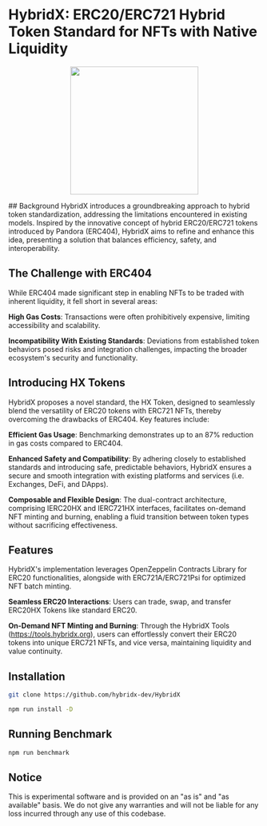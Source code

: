 # HybridX: ERC20/ERC721 Hybrid Token Standard for NFTs with Native Liquidity
<p align="center">
  <img width="256" height="256" src="(./assets/android-chrome-512x512.png">
</p>
## Background
HybridX introduces a groundbreaking approach to hybrid token standardization, addressing the limitations encountered in existing models. Inspired by the innovative concept of hybrid ERC20/ERC721 tokens introduced by Pandora (ERC404), HybridX aims to refine and enhance this idea, presenting a solution that balances efficiency, safety, and interoperability.

## The Challenge with ERC404
While ERC404 made significant step in enabling NFTs to be traded with inherent liquidity, it fell short in several areas:

**High Gas Costs**: Transactions were often prohibitively expensive, limiting accessibility and scalability.

**Incompatibility With Existing Standards**: Deviations from established token behaviors posed risks and integration challenges, impacting the broader ecosystem's security and functionality.

## Introducing HX Tokens
HybridX proposes a novel standard, the HX Token, designed to seamlessly blend the versatility of ERC20 tokens with ERC721 NFTs, thereby overcoming the drawbacks of ERC404. Key features include:

**Efficient Gas Usage**: Benchmarking demonstrates up to an 87% reduction in gas costs compared to ERC404.

**Enhanced Safety and Compatibility**: By adhering closely to established standards and introducing safe, predictable behaviors, HybridX ensures a secure and smooth integration with existing platforms and services (i.e. Exchanges, DeFi, and DApps).

**Composable and Flexible Design**: The dual-contract architecture, comprising IERC20HX and IERC721HX interfaces, facilitates on-demand NFT minting and burning, enabling a fluid transition between token types without sacrificing effectiveness.

## Features
HybridX's implementation leverages OpenZeppelin Contracts Library for ERC20 functionalities, alongside with ERC721A/ERC721Psi for optimized NFT batch minting.

**Seamless ERC20 Interactions**: Users can trade, swap, and transfer ERC20HX Tokens like standard ERC20.

**On-Demand NFT Minting and Burning**: Through the HybridX Tools (https://tools.hybridx.org), users can effortlessly convert their ERC20 tokens into unique ERC721 NFTs, and vice versa, maintaining liquidity and value continuity.

## Installation
```sh
git clone https://github.com/hybridx-dev/HybridX

npm run install -D
```

## Running Benchmark
```sh
npm run benchmark
```

## Notice
This is experimental software and is provided on an "as is" and "as available" basis. We do not give any warranties and will not be liable for any loss incurred through any use of this codebase.
